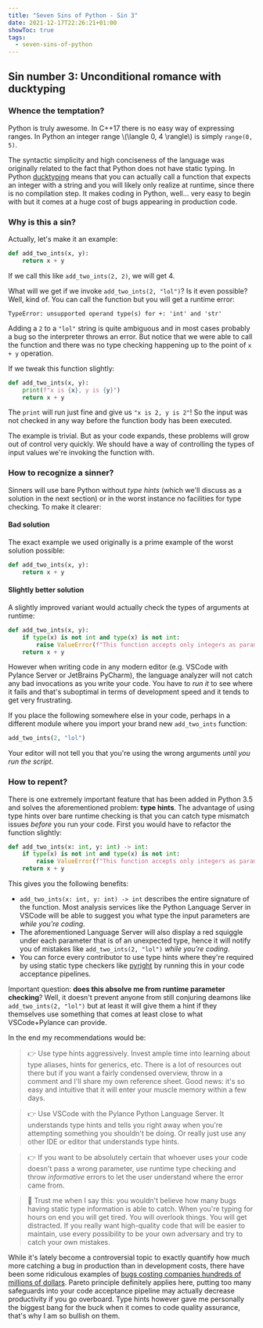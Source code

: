 ```yaml
---
title: "Seven Sins of Python - Sin 3"
date: 2021-12-17T22:26:21+01:00
showToc: true
tags:
  - seven-sins-of-python
---
```


## Sin number 3: Unconditional romance with ducktyping

### Whence the temptation?

Python is truly awesome. In C++17 there is no easy way of expressing ranges. In Python an integer range \\(\langle 0, 4 \rangle\\) is simply `range(0, 5)`.

The syntactic simplicity and high conciseness of the language was originally related to the fact that Python does not have static typing. In Python [ducktyping](https://en.wikipedia.org/wiki/Duck_typing) means that you can actually call a function that expects an integer with a string and you will likely only realize at runtime, since there is no compilation step. It makes coding in Python, well... very easy to begin with but it comes at a huge cost of bugs appearing in production code.

### Why is this a sin?

Actually, let's make it an example:

```python
def add_two_ints(x, y):
    return x + y
```

If we call this like `add_two_ints(2, 2)`, we will get 4.

What will we get if we invoke `add_two_ints(2, "lol")`? Is it even possible? Well, kind of. You can call the function but you will get a runtime error:

```plaintext
TypeError: unsupported operand type(s) for +: 'int' and 'str'
```

Adding a `2` to a `"lol"` string is quite ambiguous and in most cases probably a bug so the interpreter throws an error. But notice that we were able to call the function and there was no type checking happening up to the point of `x + y` operation.

If we tweak this function slightly:

```python
def add_two_ints(x, y):
    print(f"x is {x}, y is {y}")
    return x + y
```

The `print` will run just fine and give us `"x is 2, y is 2"`! So the input was not checked in any way before the function body has been executed.

The example is trivial. But as your code expands, these problems will grow out of control very quickly. We should have a way of controlling the types of input values we're invoking the function with.

### How to recognize a sinner?

Sinners will use bare Python without _type hints_ (which we'll discuss as a solution in the next section) or in the worst instance no facilities for type checking. To make it clearer:

#### Bad solution

The exact example we used originally is a prime example of the worst solution possible:

```python
def add_two_ints(x, y):
    return x + y
```

#### Slightly better solution

A slightly improved variant would actually check the types of arguments at runtime:

```python
def add_two_ints(x, y):
    if type(x) is not int and type(x) is not int:
        raise ValueError(f"This function accepts only integers as parameters! Called with {x} and {y}")
    return x + y
```

However when writing code in any modern editor (e.g. VSCode with Pylance Server or JetBrains PyCharm), the language analyzer will not catch any bad invocations as you write your code. You have to _run it_ to see where it fails and that's suboptimal in terms of development speed and it tends to get very frustrating.

If you place the following somewhere else in your code, perhaps in a different module where you import your brand new `add_two_ints` function:

```python
add_two_ints(2, "lol")
```

Your editor will not tell you that you're using the wrong arguments _until you run the script_.

### How to repent?

There is one extremely important feature that has been added in Python 3.5 and solves the aforementioned problem: **type hints**. The advantage of using type hints over bare runtime checking is that you can catch type mismatch issues _before_ you run your code. First you would have to refactor the function slightly:

```python
def add_two_ints(x: int, y: int) -> int:
    if type(x) is not int and type(x) is not int:
        raise ValueError(f"This function accepts only integers as parameters! Called with {x} and {y}")
    return x + y
```

This gives you the following benefits:

- `add_two_ints(x: int, y: int) -> int` describes the entire signature of the function. Most analysis services like the Python Language Server in VSCode will be able to suggest you what type the input parameters are _while you're coding_.
- The aforementioned Language Server will also display a red squiggle under each parameter that is of an unexpected type, hence it will notify you of mistakes like `add_two_ints(2, "lol")` _while you're coding_.
- You can force every contributor to use type hints where they're required by using static type checkers like [pyright](https://github.com/microsoft/pyright) by running this in your code acceptance pipelines.

Important question: **does this absolve me from runtime parameter checking**? Well, it doesn't prevent anyone from still conjuring deamons like `add_two_ints(2, "lol")` but at least it will give them a hint if they themselves use something that comes at least close to what VSCode+Pylance can provide.

In the end my recommendations would be:

> 👉 Use type hints aggressively. Invest ample time into learning about type aliases, hints for generics, etc. There is a lot of resources out there but if you want a fairly condensed overview, throw in a comment and I'll share my own reference sheet. Good news: it's so easy and intuitive that it will enter your muscle memory within a few days.

> 👉 Use VSCode with the Pylance Python Language Server. It understands type hints and tells you right away when you're attempting something you shouldn't be doing. Or really just use any other IDE or editor that understands type hints.

> 👉 If you want to be absolutely certain that whoever uses your code doesn't pass a wrong parameter, use runtime type checking and throw _informative_ errors to let the user understand where the error came from.

> 👀 Trust me when I say this: you wouldn't believe how many bugs having static type information is able to catch. When you're typing for hours on end you will get tired. You will overlook things. You will get distracted. If you really want high-quality code that will be easier to maintain, use every possibility to be your own adversary and try to catch your own mistakes.

While it's lately become a controversial topic to exactly quantify how much more catching a bug in production than in development costs, there have been some ridiculous examples of [bugs costing companies hundreds of millions of dollars](https://smartbear.com/blog/software-bug-cost/). Pareto principle definitely applies here, putting too many safeguards into your code acceptance pipeline may actually decrease productivity if you go overboard. Type hints however gave me personally the biggest bang for the buck when it comes to code quality assurance, that's why I am so bullish on them.
